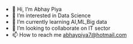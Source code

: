 - 👋 Hi, I’m Abhay Piya
- 👀 I’m interested in Data Science
- 🌱 I’m currently learning AI,ML,Big data
- 💞️ I’m looking to collaborate on IT sector
- 📫 How to reach me abhaypiya7@hotmail.com

<!---
dododori/dododori is a ✨ special ✨ repository because its `README.md` (this file) appears on your GitHub profile.
You can click the Preview link to take a look at your changes.
--->
